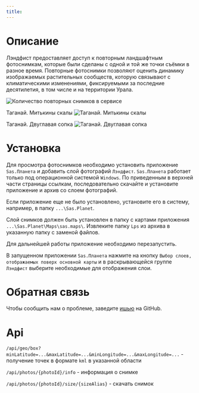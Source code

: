 ```yaml
---
title:
---
```


# Описание

Лэндфист предоставляет доступ к повторным ландшафтным фотоснимкам, которые были сделаны с одной и той же точки съёмки в разное время. Повторные фотоснимки позволяют оценить динамику изображаемых растительных сообществ, которую связывают с климатическими изменениями, фиксируемыми за последние десятилетия, в том числе и на территории Урала.

![Количество повторных снимков в сервисе](https://img.shields.io/endpoint?url=https://landphist.azurewebsites.net/api/stat/shields/photos&amp;style=for-the-badge&amp;label=Снимков)

Таганай. Митькины скалы
![Таганай. Митькины скалы](https://uraloved.ru/images/news/ekb/les-podn-v-gori-3.jpg)

Таганай. Двуглавая сопка
![Таганай. Двуглавая сопка](https://uraloved.ru/images/news/ekb/les-podn-v-gori-2.jpg)

# Установка

Для просмотра фотоснимков необходимо установить приложение `Sas.Планета` и добавить слой фотографий `Лэндфист`. `Sas.Планета` работает только под операционной системой `Windows`. По приведенным в верхней части страницы ссылкам, последовательно скачайте и установите приложение и архив со слоем фотографий.

Если приложение еще не было установлено, установите его в систему, например, в папку `...\Sas.Planet`.

Слой снимков должен быть установлен в папку с картами приложения `...\Sas.Planet\Maps\sas.maps\`. Извлеките папку `Lps` из архива в указанную папку с заменой файлов.

Для дальнейшей работы приложение необходимо перезапустить.

В запущенном приложении `Sas.Планета` нажмите на кнопку `Выбор слоев, отображаемых поверх основной карты` и в раскрывающейся группе `Лэндфист` выберите необходимые для отображения слои.

# Обратная связь

Чтобы сообщить нам о проблеме, заведите [ишью](https://github.com/PavelQuash/Landphist/issues) на GitHub.

# Api

`/api/geo/box?minLatitude=...&maxLatitude=...&minLongitude=...&maxLongitude=...` - получение точек в формате `kml` в указанной области

`/api/photos/{photoId}/info` - информация о снимке

`/api/photos/{photoId}/size/{sizeAlias}` - скачать снимок
